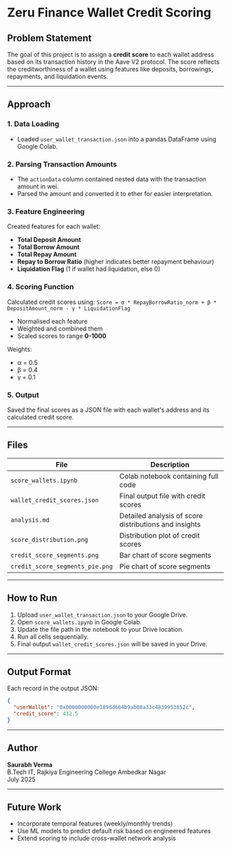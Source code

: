 # Zeru Finance Wallet Credit Scoring

## Problem Statement

The goal of this project is to assign a **credit score** to each wallet address based on its transaction history in the Aave V2 protocol. The score reflects the creditworthiness of a wallet using features like deposits, borrowings, repayments, and liquidation events.

---

## Approach

### 1. **Data Loading**

- Loaded `user_wallet_transaction.json` into a pandas DataFrame using Google Colab.

### 2. **Parsing Transaction Amounts**

- The `actionData` column contained nested data with the transaction amount in wei.
- Parsed the amount and converted it to ether for easier interpretation.

### 3. **Feature Engineering**

Created features for each wallet:

- **Total Deposit Amount**
- **Total Borrow Amount**
- **Total Repay Amount**
- **Repay to Borrow Ratio** (higher indicates better repayment behaviour)
- **Liquidation Flag** (1 if wallet had liquidation, else 0)

### 4. **Scoring Function**

Calculated credit scores using:
`Score = α * RepayBorrowRatio_norm + β * DepositAmount_norm - γ * LiquidationFlag`


- Normalised each feature
- Weighted and combined them
- Scaled scores to range **0-1000**

Weights:
- α = 0.5
- β = 0.4
- γ = 0.1

### 5. **Output**

Saved the final scores as a JSON file with each wallet's address and its calculated credit score.

---

## Files

| File | Description |
| --- | --- |
| `score_wallets.ipynb` | Colab notebook containing full code |
| `wallet_credit_scores.json` | Final output file with credit scores |
| `analysis.md` | Detailed analysis of score distributions and insights |
| `score_distribution.png` | Distribution plot of credit scores |
| `credit_score_segments.png` | Bar chart of score segments |
| `credit_score_segments_pie.png` | Pie chart of score segments |

---

## How to Run

1. Upload `user_wallet_transaction.json` to your Google Drive.
2. Open `score_wallets.ipynb` in Google Colab.
3. Update the file path in the notebook to your Drive location.
4. Run all cells sequentially.
5. Final output `wallet_credit_scores.json` will be saved in your Drive.

---

## Output Format

Each record in the output JSON:

```json
{
  "userWallet": "0x0000000000e189dd664b9ab08a33c4839953852c",
  "credit_score": 432.5
}
```

---

## Author

**Saurabh Verma**  
B.Tech IT, Rajkiya Engineering College Ambedkar Nagar  
July 2025

---

## Future Work

- Incorporate temporal features (weekly/monthly trends)
- Use ML models to predict default risk based on engineered features
- Extend scoring to include cross-wallet network analysis
